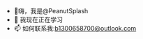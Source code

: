 - 👋嗨，我是@PeanutSplash
- 🌱 我现在正在学习
- 📫 如何联系我:b1300658700@outlook.com
<!---
PeanutSplash/PeanutSplash is a ✨ special ✨ repository because its `README.md` (this file) appears on your GitHub profile.
You can click the Preview link to take a look at your changes.
--->
